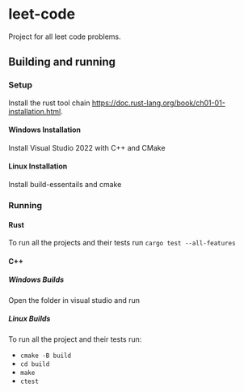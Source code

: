 # leet-code

Project for all leet code problems.

## Building and running

### Setup

Install the rust tool chain <https://doc.rust-lang.org/book/ch01-01-installation.html>.

#### Windows Installation

Install Visual Studio 2022 with C++ and CMake

#### Linux Installation

Install build-essentails and cmake

### Running

#### Rust

To run all the projects and their tests run `cargo test --all-features`

#### C++

##### Windows Builds

Open the folder in visual studio and run

##### Linux Builds

To run all the project and their tests run:

- `cmake -B build`
- `cd build`
- `make`
- `ctest`
